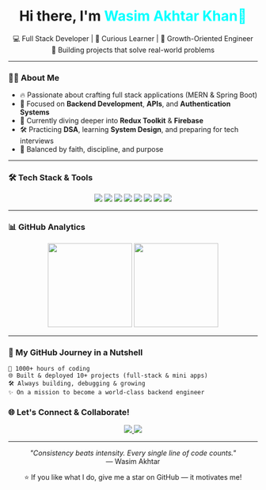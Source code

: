 <h1 align="center">Hi there, I'm <span style="color:#00FFFF;">Wasim Akhtar Khan👋</span></h1>

<p align="center">
  💻 Full Stack Developer | 🧠 Curious Learner | 🌱 Growth-Oriented Engineer <br/>
  🚀 Building projects that solve real-world problems
</p>

---

### 🧑‍💻 About Me

- 🔥 Passionate about crafting full stack applications (MERN & Spring Boot)
- 🎯 Focused on **Backend Development**, **APIs**, and **Authentication Systems**
- 🌱 Currently diving deeper into **Redux Toolkit** & **Firebase**
- 🛠️ Practicing **DSA**, learning **System Design**, and preparing for tech interviews
- 🧘 Balanced by faith, discipline, and purpose

---

### 🛠 Tech Stack & Tools

<p align="center">
  <img src="https://img.shields.io/badge/JavaScript-F7DF1E?style=for-the-badge&logo=javascript&logoColor=black" />
  <img src="https://img.shields.io/badge/React-20232A?style=for-the-badge&logo=react&logoColor=61DAFB" />
  <img src="https://img.shields.io/badge/Node.js-339933?style=for-the-badge&logo=node.js&logoColor=white" />
  <img src="https://img.shields.io/badge/Express.js-404D59?style=for-the-badge" />
  <img src="https://img.shields.io/badge/MongoDB-4EA94B?style=for-the-badge&logo=mongodb&logoColor=white" />
  <img src="https://img.shields.io/badge/Firebase-FFCA28?style=for-the-badge&logo=firebase&logoColor=black" />
  <img src="https://img.shields.io/badge/Git-F05032?style=for-the-badge&logo=git&logoColor=white" />
  <img src="https://img.shields.io/badge/VSCode-007ACC?style=for-the-badge&logo=visual-studio-code&logoColor=white" />
</p>

---

### 📊 GitHub Analytics

<p align="center">
  <img src="https://github-readme-stats.vercel.app/api?username=wasim2451&show_icons=true&theme=tokyonight" height="170px"/>
  <img src="https://github-readme-stats.vercel.app/api/top-langs/?username=wasim2451&layout=compact&theme=tokyonight" height="170px"/>
</p>


---

### 🚀 My GitHub Journey in a Nutshell

```text
📌 1000+ hours of coding
🌐 Built & deployed 10+ projects (full-stack & mini apps)
🛠 Always building, debugging & growing
✨ On a mission to become a world-class backend engineer

```
### 🌐 Let's Connect & Collaborate!
<p align="center"> <a href="https://www.linkedin.com/in/wasim-akhtar-khan-868525211/"> <img src="https://img.shields.io/badge/LinkedIn-0077B5?style=for-the-badge&logo=linkedin&logoColor=white"/> </a> <a href="mailto:wasimakhtarkhan2003@gmail.com"> <img src="https://img.shields.io/badge/Gmail-D14836?style=for-the-badge&logo=gmail&logoColor=white"/> </a> </p>


---
<p align="center"> <i>"Consistency beats intensity. Every single line of code counts."</i><br/> — Wasim Akhtar </p> <p align="center"> ⭐️ If you like what I do, give me a star on GitHub — it motivates me! </p>
